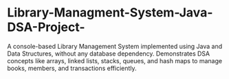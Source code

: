 # Library-Managment-System-Java-DSA-Project-
 A console-based Library Management System implemented using Java and Data Structures, without any database dependency.    Demonstrates DSA concepts like arrays, linked lists, stacks, queues, and hash maps to manage books, members, and transactions efficiently.
